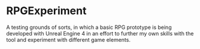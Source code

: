 # RPGExperiment

A testing grounds of sorts, in which a basic RPG prototype is being developed with Unreal Engine 4 in an effort to further my own skills with the tool and experiment with different game elements.
